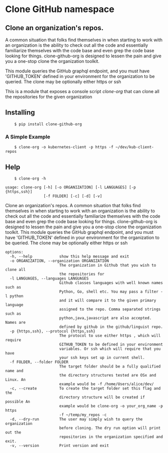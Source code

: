 # Clone GitHub namespace

## Clone an organization's repos.
A common situation that folks find themselves in when starting to work with an organization is
the ability to check out all the code and essentially familiarize themselves with the code base
and even grep the code base looking for things.
clone-github-org is designed to lessen the pain and give you a one-stop clone the organization
toolkit.

This module queries the GitHub graphql endpoint, and you must have 'GITHUB_TOKEN' defined in your
environment for the organization to be queried. The clone may be optionally either https or ssh

This is a module that exposes a console script *clone-org* that can clone
all the repositories for the given organization

## Installing
```shell
    $ pip install clone-github-org
```

### A Simple Example
```shell
    $ clone-org -o kubernetes-client -p https -f ~/dev/kub-client-repos
```

## Help

```shell
    $ clone-org -h
```

```shell
usage: clone-org [-h] [-o ORGANIZATION] [-l LANGUAGES] [-p {https,ssh}]
                 [-f FOLDER] [-c] [-d] [-v]
```

Clone an organization's repos. A common situation that folks find themselves
in when starting to work with an organization is the ability to check out all
the code and essentially familiarize themselves with the code base and even
grep the code base looking for things. clone-github-org is designed to lessen
the pain and give you a one-stop clone the organization toolkit. This module
queries the GitHub graphql endpoint, and you must have 'GITHUB_TOKEN' defined
in your environment for the organization to be queried. The clone may be
optionally either https or ssh

```shell
options:
  -h, --help            show this help message and exit
  -o ORGANIZATION, --organization ORGANIZATION
                        The organization in Github that you wish to clone all
                        the repositories for
  -l LANGUAGES, --languages LANGUAGES
                        Github classes languages with well known names such as
                        Python, Go, shell etc. You may pass a filter -l python
                        and it will compare it to the given primary language
                        assigned to the repo. Comma separated strings such as
                        python,java,javascript are also accepted. Names are
                        defined by github in the github/linguist repo.
  -p {https,ssh}, --protocol {https,ssh}
                        The protocol to use either https , which will require
                        GITHUB_TOKEN to be defined in your environment
                        variables. Or ssh which will require that you have
                        your ssh keys set up in current shell.
  -f FOLDER, --folder FOLDER
                        The target folder should be a fully qualified name and
                        the directory structures tested are OSx and Linux. An
                        example would be -f /home/Users/alice/dev/
  -c, --create          To create the target folder set this flag and the
                        directory structure will be created if possible An
                        example would be clone-org -o your_org_name -p https
                        -f ~/temp/my_repos -c
  -d, --dry-run         The user may simply wish to query the organization
                        before cloning. The dry run option will print out the
                        repositories in the organization specified and exit.
  -v, --version         Print version and exit
```
